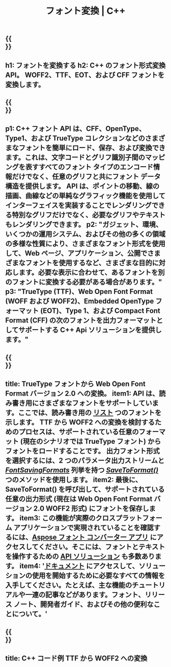 ﻿---
translation: true
template: /_templates/conversion-cpp.md
title: フォント変換 | C++
url: /cpp/conversion/
description: C++ フォント処理ライブラリと Web アプリケーションを使用してフォントを変換します。 TTF、WOFF、CFF、EOT、Type 1 フォントに対応した変換機能。
metakeywords: c++ フォント変換, フォント変換ソリューション c++, フォント conerter cpp
family: font
platformtag: cpp
feature: conversion
---

{{<section banner>}}
---
h1: フォントを変換する
h2: С++ のフォント形式変換 API。 WOFF2、TTF、EOT、および CFF フォントを変換します。
---

{{<section overview>}}
---
p1: С++ フォント API は、CFF、OpenType、Type1、および TrueType コレクションなどのさまざまなフォントを簡単にロード、保存、および変換できます。これは、文字コードとグリフ識別子間のマッピングを表すすべてのフォント タイプのエンコード情報だけでなく、任意のグリフと共にフォント データ構造を提供します。 API は、ポイントの移動、線の描画、曲線などの単純なグラフィック機能を使用してインターフェイスを実装することでレンダリングできる特別なグリフだけでなく、必要なグリフやテキストもレンダリングできます。
p2: "ガジェット、環境、いくつかの運用システム、およびその他の多くの領域の多様な性質により、さまざまなフォント形式を使用して、Web ページ、アプリケーション、公開でさまざまなフォントを使用するなど、さまざまな目的に対応します。必要な表示に合わせて、あるフォントを別のフォントに変換する必要がある場合があります。"
p3: "TrueType (TTF)、Web Open Font Format (WOFF および WOFF2)、Embedded OpenType フォーマット (EOT)、Type 1、および Compact Font Format (CFF) の次のフォントを出力フォーマットとしてサポートする С++ Api ソリューションを提供します。"
---

{{<section feature1>}}
---
title: TrueType フォントから Web Open Font Format バージョン 2.0 への変換。
item1: API は、読み書き用にさまざまなフォントをサポートしています。ここでは、読み書き用の [リスト](https://docs.aspose.com/font/cpp/convert/#formats-supported-for-reading-andor-writing) つのフォントを示します。 TTF から WOFF2 への変換を検討するためのプロセスは、サポートされている任意のフォーマット (現在のシナリオでは TrueType フォント) からフォントをロードすることです。 出力フォント形式を選択するには、2 つのパラメータ出力ストリームと [*FontSavingFormats*](https://reference.aspose.com/font/cpp/namespace/aspose.font#a93d0dcc7c00f5c7027d60e14a5433c74)  列挙を持つ [*SaveToFormat()*](https://reference.aspose.com/font/cpp/class/aspose.font.font#a670ea97404fd72c2e51b0e8c543c8a45) つのメソッドを使用します。
item2: 最後に、SaveToFormat() を呼び出して、サポートされている任意の出力形式 (現在は Web Open Font Format バージョン 2.0 WOFF2 形式) にフォントを保存します。
item3: この機能が実際のクロスプラットフォーム アプリケーションで実現されていることを確認するには、[Aspose フォント コンバーター アプリ](https://products.aspose.app/font/conversion) にアクセスしてください。そこには、フォントとテキストを操作するための [API ソリューション](https://products.aspose.app/font/applications) も多数あります。
item4: '[ドキュメント](https://docs.aspose.com/font/net/) にアクセスして、ソリューションの使用を開始するために必要なすべての情報を入手してください。たとえば、主な機能のチュートリアルや一連の記事などがあります。フォント、リリース ノート、開発者ガイド、およびその他の便利なことについて。'
---

{{<section codeexample>}}
---
title: C++ コード例 TTF から WOFF2 への変換
---



